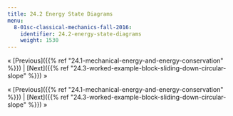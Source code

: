 ```yaml
---
title: 24.2 Energy State Diagrams
menu:
  8-01sc-classical-mechanics-fall-2016:
    identifier: 24.2-energy-state-diagrams
    weight: 1530
---
```

« [Previous]({{% ref "24.1-mechanical-energy-and-energy-conservation" %}}) | [Next]({{% ref "24.3-worked-example-block-sliding-down-circular-slope" %}}) »

« [Previous]({{% ref "24.1-mechanical-energy-and-energy-conservation" %}}) | [Next]({{% ref "24.3-worked-example-block-sliding-down-circular-slope" %}}) »